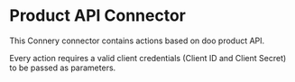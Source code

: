 # Product API Connector

This Connery connector contains actions based on doo product API.

Every action requires a valid client credentials (Client ID and Client Secret) to be passed as parameters.
